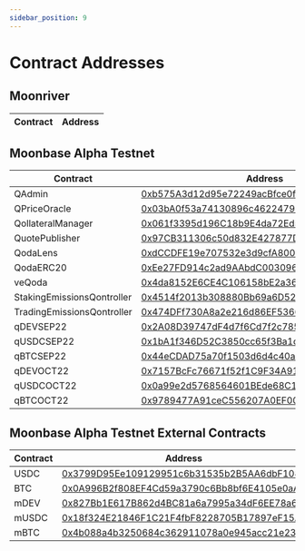 ```yaml
---
sidebar_position: 9
---
```


# Contract Addresses

## Moonriver
| Contract | Address |
| -------- | ------- |


## Moonbase Alpha Testnet
| Contract | Address |
|---|---|
| QAdmin | [0xb575A3d12d95e72249acBfce0f90Abe28515D9F9](https://moonbase.moonscan.io/address/0xb575A3d12d95e72249acBfce0f90Abe28515D9F9) |
| QPriceOracle | [0x03bA0f53a74130896c46224794B0ab759eA3C2B7](https://moonbase.moonscan.io/address/0x03bA0f53a74130896c46224794B0ab759eA3C2B7) |
| QollateralManager | [0x061f3395d196C18b9E4da72Ed58ab6949C92Ecc7](https://moonbase.moonscan.io/address/0x061f3395d196C18b9E4da72Ed58ab6949C92Ecc7) |
| QuotePublisher | [0x97CB311306c50d832E427877DA106544B5Bb53C1](https://moonbase.moonscan.io/address/0x97CB311306c50d832E427877DA106544B5Bb53C1) |
| QodaLens | [0xdCCDFE19e707532e3d9cfA800A9e143f1bcbbF08](https://moonbase.moonscan.io/address/0xdCCDFE19e707532e3d9cfA800A9e143f1bcbbF08) |
| QodaERC20 | [0xEe27FD914c2ad9AAbdC0030967908e8aF9B42Db0](https://moonbase.moonscan.io/address/0xEe27FD914c2ad9AAbdC0030967908e8aF9B42Db0) |
| veQoda | [0x4da8152E6CE4C106158bE2a36b97200349D563c5](https://moonbase.moonscan.io/address/0x4da8152E6CE4C106158bE2a36b97200349D563c5) |
| StakingEmissionsQontroller | [0x4514f2013b308880Bb69a6D52EfA42eA02934De0](https://moonbase.moonscan.io/address/0x4514f2013b308880Bb69a6D52EfA42eA02934De0) |
| TradingEmissionsQontroller | [0x474DFf730A8a2e216d86EF5366cEc27934F16a28](https://moonbase.moonscan.io/address/0x474DFf730A8a2e216d86EF5366cEc27934F16a28) |
| qDEVSEP22 | [0x2A08D39747dF4d7f6Cd7f2c78594fCfc2575e128](https://moonbase.moonscan.io/address/0x2A08D39747dF4d7f6Cd7f2c78594fCfc2575e128) |
| qUSDCSEP22 | [0x1bA1f346D52C3850cc65f3Ba1ca6eE01bd1d0d9C](https://moonbase.moonscan.io/address/0x1bA1f346D52C3850cc65f3Ba1ca6eE01bd1d0d9C) |
| qBTCSEP22 | [0x44eCDAD75a70f1503d6d4c40aA55E32117419e2E](https://moonbase.moonscan.io/address/0x44eCDAD75a70f1503d6d4c40aA55E32117419e2E) |
| qDEVOCT22 | [0x7157BcFc76671f52f1C9F34A91178b961662bEc9](https://moonbase.moonscan.io/address/0x7157BcFc76671f52f1C9F34A91178b961662bEc9) |
| qUSDCOCT22 | [0x0a99e2d5768564601BEde68C12e2e7E838136B9A](https://moonbase.moonscan.io/address/0x0a99e2d5768564601BEde68C12e2e7E838136B9A) |
| qBTCOCT22 | [0x9789477A91ceC556207A0EF0058a8fd08a293133](https://moonbase.moonscan.io/address/0x9789477A91ceC556207A0EF0058a8fd08a293133) |

## Moonbase Alpha Testnet External Contracts
| Contract | Address |
|---|---|
| USDC | [0x3799D95Ee109129951c6b31535b2B5AA6dbF108c](https://moonbase.moonscan.io/address/0x3799D95Ee109129951c6b31535b2B5AA6dbF108c) |
| BTC | [0x0A996B2f808EF4Cd59a3790c6Bb8bf6E4105e0aA](https://moonbase.moonscan.io/address/0x0A996B2f808EF4Cd59a3790c6Bb8bf6E4105e0aA) |
| mDEV | [0x827Bb1E617B862d4BC81a6a7995a34dF6EE78a63](https://moonbase.moonscan.io/address/0x827Bb1E617B862d4BC81a6a7995a34dF6EE78a63) |
| mUSDC | [0x18f324E21846F1C21F4fbF8228705B17897eF15A](https://moonbase.moonscan.io/address/0x18f324E21846F1C21F4fbF8228705B17897eF15A) |
| mBTC | [0x4b088a4b3250684c362911078a0e945acc21e236](https://moonbase.moonscan.io/address/0x4b088a4b3250684c362911078a0e945acc21e236) |
